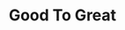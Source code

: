 ---
title: "Good To Great"
bookCover: "/assets/book-covers/good-to-great.jpg"
slug: "good-to-great"
bookAuthor: "Jim Collins"
rating: 10
done: false
tags: []
summary: false
detailedNotes: false
amazonLink: ""

---